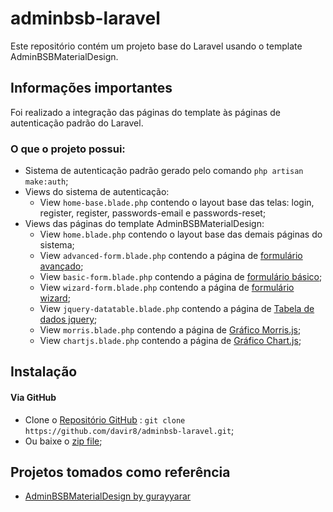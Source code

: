 # adminbsb-laravel

Este repositório contém um projeto base do Laravel usando o template AdminBSBMaterialDesign.

## Informações importantes

Foi realizado a integração das páginas do template às páginas de autenticação padrão do Laravel.

### O que o projeto possui:

* Sistema de autenticação padrão gerado pelo comando `php artisan make:auth`;
* Views do sistema de autenticação:
    * View `home-base.blade.php` contendo o layout base das telas: login, register, register, passwords-email e passwords-reset;
* Views das páginas do template AdminBSBMaterialDesign:
    * View `home.blade.php` contendo o layout base das demais páginas do sistema;
    * View `advanced-form.blade.php` contendo a página de [formulário avançado](https://gurayyarar.github.io/AdminBSBMaterialDesign/pages/forms/advanced-form-elements.html);
    * View `basic-form.blade.php` contendo a página de [formulário básico](https://gurayyarar.github.io/AdminBSBMaterialDesign/pages/forms/basic-form-elements.html);
    * View `wizard-form.blade.php` contendo a página de [formulário wizard](https://gurayyarar.github.io/AdminBSBMaterialDesign/pages/forms/form-wizard.html);
    * View `jquery-datatable.blade.php` contendo a página de [Tabela de dados jquery](https://gurayyarar.github.io/AdminBSBMaterialDesign/pages/tables/jquery-datatable.html);
    * View `morris.blade.php` contendo a página de [Gráfico Morris.js](https://gurayyarar.github.io/AdminBSBMaterialDesign/pages/charts/morris.html);
    * View `chartjs.blade.php` contendo a página de [Gráfico Chart.js](https://gurayyarar.github.io/AdminBSBMaterialDesign/pages/charts/chartjs.html);


## Instalação

#### Via GitHub

* Clone o [Repositório GitHub](https://github.com/davir8/adminbsb-laravel) : `git clone https://github.com/davir8/adminbsb-laravel.git`;
* Ou baixe o [zip file](https://github.com/davir8/adminbsb-laravel/archive/master.zip);

## Projetos tomados como referência

* [AdminBSBMaterialDesign by gurayyarar](https://github.com/gurayyarar/AdminBSBMaterialDesign)
